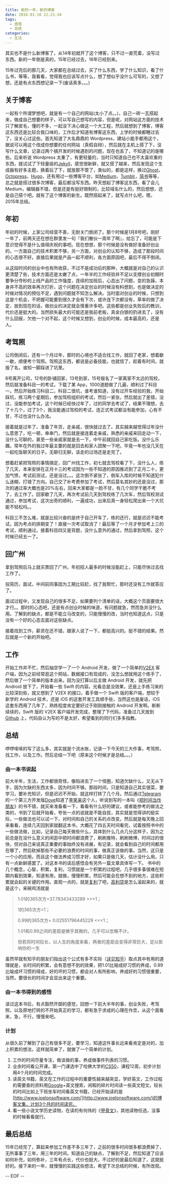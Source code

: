```yaml
---
title: 新的一年，新的博客
date: 2016-01-10 22:21:34
tags:
  - 感悟
  - 总结
categories:
  - 生活
---
```


其实也不是什么新博客了，从14年初就开了这个博客，只不过一直荒着，没写过东西。新的一年倒是真的，15年已经过去，16年已经到来。

15年过完后的那几天，大家都在总结过去，买了什么东西，学了什么知识，看了什么书，等等，我看看，觉得我也应该写点什么，想了想似乎没什么可写的，又想了想，还是有点东西想记录一下(废话真多。。。)
<!-- more -->

## 关于博客

一起有个所谓梦想吧，就是有一个自己的网站(太小了点。。)，自己一砖一瓦搭起来，做成自己想要的样子，可以写自己想写的内容，但是呢，对网站这方面的技术只了解皮毛，懂的不多，一起没下决心做这一个大工程，然后就想到了博客，博客这东西还是比较合我口味的，工作后才知道有博客这东西，上学的时候都睡过去了，没关心过这些。首先知道了大名鼎鼎的 Wordpress，建站小能手都用这个，据说可以用这个改成你想要的任何网站（真假自辩），然后就在主机上搭了下，没写什么文章，记录过两个搞开发的时候遇到的问题，现在也丢了，不知道记的是哪些。后来听说 Wordpress 太重了，有更轻量的，当时只知道自己也不太喜欢重的东西，就试试了下轻量级的[Jekyll](https://jekyllrb.com/)，感觉很新鲜，就又搭了越来，然后发现这个生成器有好多主题，换着玩了下，就放那不管了，类似的，都是这样，换过[Ghost](https://ghost.org/)，[Octopress](http://octopress.org/)，[Hugo](https://gohugo.io/)，还有用过一些博客平台，如[Medium](https://medium.com)，[Tumblr](https://www.tumblr.com/)，[简书](http://www.jianshu.com/)等等，总之就是搭过很多次博客，最后都没写东西。昨天想起了博客这东西，看了会儿 Medium，编辑器不错，但是还是有挺好限制的，比较域名什么的，然后想想，还是自己搭个吧。就有了这个博客的新生。既然搭起来了，就写点什么吧，嗯，2015年总结。

## 年初

年初的时候，上家公司经营不善，无耐关门倒闭了。那个时候是1月8号吧，刚好一年了，前两天还在想在群里发一句『我们散伙一周年了啊』，给忘了，可能是下意识觉得不是什么值得庆祝的事吧。现在想想，那个时候是没有做好准备好创业的，一方面自己的技术积累不够，另一方面，对创业的认知不够，造成了那段时间的心态很不好。直接后果就是产品一起不顺利，各方面原因吧，最后不得不倒闭。

从这段时间的创业中也有所收获，不过不是成功后的那种，大概就是对自己的认识更清楚了些，技术方面还是太嫩了点，一年半的工作经验并不足以支撑创业初期时要争分夺秒的上线产品的工作强度，连续的加班后，心态出了问题，变的急躁，本身并不高的效率再次打折，这个问题在决定创业的时候没有料想到，也是做决定的时候对情况的预估不足，遇到问题就不知怎么解决。当时面对创业的时候，只想到这是个机会，不把握可能要到很久才会有下次，或许连下次都没有，草率的做了决定，放到现在的话，做创业的决定就会慎重许多吧。这些都是创业失败后的教训，代价还是挺大的。当然损失最大的可能还是我前老板，真金白银的扔进去了，没有什么回报，欠他一个对不起，这个时候又想到，创业的时候，成本最高的，还是人。

## 考驾照

公司倒闭后，还有一个月过年，那时的心境也不适合找工作，就回了老家，想着歇一歇，顺便考个驾照。驾照这东西，都说是必备技能，也就信了，趁着有时间，就报了名，谁知一脚踩进了坑里。

8号离开公司，12号的卧铺回家，13号到家，15号报名了一家离家不太远的驾校，然后就准备科目一的考试，下载了某 App，1000道题做了几遍，顺利过了科目一。然后开始练习科目二，科目二很坑，谁考谁知道，没有过开车经验的我，开始踩坑，练习两个星期后，参加驾校组织的考试，然后一紧张，然后就出了差错，没过，没能参加考试，这个时候已经快过年了，过的同学去考试了，结果不理想，去了十几个，过了3个，我没能通过驾校的考试，连正式考试都没有能参加，心有不甘，不过也没什么办法。

接着就是过年了，准备了年货，走亲戚，很快就过去了。其实越来越觉得过年没什么意思了，吃一顿，串串门，然后就是接连着走亲戚，熟悉的亲戚来回走动一下，没什么可聊的，甚至一些亲戚家就是去一下，中午前就回自己家吃饭。没什么乐趣。常年在外的我过年最主要的就是回去和家人团聚一下吧，毕竟一年也没几天在一起吃饭聊天的日子。无聊归无聊，该走的过场还是走完了。

想着赶紧把驾照的事情搞定，回广州找工作，初七就去驾校看了下，没什么人，练了几天，本来安排在正月十三的考试因为一些不知道的原因推迟到了正月二十，更加气愤，考试前测试，还是没过。。。这次倒不紧张了，倒车入库的时候不知道犯什么迷糊，打错了方向。自己交了补考费参加了考试，然后莫名其妙的还是没过，那次的通过率大概也是20%左右，回来大家都是一脸不甘，有几个同学干脆不考了，去工作了。回家歇了几天，再次考试前几天到驾校练了几次车，然后驾校测试通过，参加考试，这次出奇的顺利，一遍成功，出来后真一身轻松爬出来一个大坑能不轻松吗。。

科目三不怎么难，就是比较兴奋的是终于自己开车了，练的还行，就是迟迟不能考试，因为考点的排期变了！直接一次考试取消了！最后等了一个月才参加考上三的考试，顺利通过。接着科目四又是背题，没什么意外的通过，然后拿到驾照，这个时候已经五一了。

## 回广州

拿到驾照后马上就买票回了广州，年初招人最多的时候没能赶上，只能尽快过去找工作了。

投简历，面试，中间前同事因为工期比较赶，找了我帮忙，那时还没有工作就答应了。

面试过程中，又发现自己的很多不足，如果要列个清单的话，大概这个页面要很大才行。。那时的心态吧，还是有点创业时候的味道，有问题就急，然而急并没什么用。了解到的缺点，都是不能立马改变的，只能慢慢的改，当时也知道这点，只是没有一个好的心态去面对这些缺点。

接着找到工作，薪资在还不错，跟家人说了一下，都挺高兴的。挺不错的结果。然后就是一个新的开始吧。

## 工作

开始工作并不忙，然后抽空学一了一个 Android 开发，做了一个简单的[V2EX](https://www.v2ex.com) 客户端，因为之前经常逛这个网站，数据接口有现成的，没怎么想就用这个练手了，然后做了一个简单的版本出来。因为没打算以后主做 Android 开发，就先把 Android 放下了，开始看一些 Swift 的内容。光看总是没效果，还是上手练习来的比较深刻些，就又想到了 V2EX 的接口，着手做一个 Swift 版的客户端，想较于新学的 Android 技术，还是 iOS 的这套开发工具顺手些，当然这也是废话，iOS 这套东西用了几年了，熟练程度肯定要好过于刚刚接触的 Android 开发啊。断断续续的，Swift 版的 V2EX 客户端开发完成，整理了下代码，准备过几天放到[Github](https://github.com) 上，代码自认为写的不是太好，希望看到的同行们多多指教。

## 总结

啰啰嗦嗦的写了这么多，其实就是个流水账，记录一下今天的三大件事，考驾照，找工作，以及工作。然后总结一下吧（原来这个时候才是总结。。。）
### 由一本书说起
前大半年，生活，工作都很奇怪，像陷进去了一个怪圈，知道欠缺什么，又无从下手，因为欠缺的东西太多，因为时间不够。那段时间，只是知道自己其实很菜，要学习，要补充知识，但是迟迟不开始，就这样打转了几个月。然后通过[Telegram](https://telegram.org)的一个第三方开发版[Dove](http://dove.tinfinite.com/)知道了[李笑来](http://xiaolai.li/)这个人，听说到写的一本叫《[把时间当作朋友](http://book.douban.com/subject/3609132/)》的书不错，就买来准备看一下，看看有什么好的建议，或者能参考的做法之类的，书到了后就开始看，夸张一点的说就是不能自拔，其实就是觉得讲的挺实际，一些做法也可以试一下，对时间和自己的关系的点改变。然后就是每天晚上回来看看，连续几天回到家就翻这本书，大概花了四五天时间看完，试着按照书中的一些做法做，比如，记录自己每天做些什么，具体到什么几点几分这样子，因为之前总是在没什么意义的闲逛中把时间都浪费了，刷刷推特，刷刷微博，时间过的很快，但对自己来说真正重要的事始终没有进展，有记录，就会看到自己的时间都用在哪了，然后砍掉那些不必要的浪费的时间的事，做真正该做的事。当然，这只是一个小的应用，而且这个做法养成习惯才好，如果只是做几天，估计没什么用，只有一点新鲜感罢了。对这本书的读后感悟会有另外一篇文章具体写一下。
书中的几个概念，心智，积累，复利，习惯就是一个积累的过程吧，几乎很多事很难在短期内看到效果，知道有用，就做，慢慢积累，然后可能会在想不到的地方，这些积累就会起的关键的作用。直观一点的，就是[复利](https://www.wikiwand.com/zh/%E5%A4%8D%E5%88%A9)了吧，[高利贷](https://www.wikiwand.com/zh/%E9%AB%98%E5%88%A9%E8%B4%B7)是怎么滚起来的，就是这个，来碗鸡汤就是
>1.01的365次方=37.78343433289 >>>1；
>
>1的365次方=1；
>
>0.99的365次方= 0.02551796445229 <<<1；
>
>1.01和0.99之间的差距是微乎其微的，几乎可以忽略不计。
>
>但若将时间拉长，以人生的角度来看，两者的差距会变得非常巨大，足以影响你的一生

虽然早就有知乎的朋友们指出这个公式有多不实际（[详见知乎](https://www.zhihu.com/question/30536602)）取点其中有用的道理就是，长时间的积累，会有意想不到的效果，把1.01比喻成好习惯的养成，0.99比喻成坏习惯的得成，好的坏的习惯，都会对人有所影响，养成好的习惯很重要，当然，要很长的时间才会显出来这个重要。

### 由一本书得到的感悟
读过这本书后，有点豁然开朗的感觉，回想一下前大半年的事，创业失败，考驾照，以及原地打转的不开始真正的学习，都有急于求成的心理在作祟，从这个面看来，急，不行，慢慢来吧。

### 计划
从很久前了解到了自己有很多不足，要学习，知道这件事长远来看肯定是对的，加上积累的想法，这样就简单了，就做了一个简单的计划。

1. 工作的时间尽量专注，做该做的事，养成做事件列表的习惯。
2. 业余时间看公开课，第一门课选中了哈佛大学的[CS50](http://cs50.edx.org/)，课程12周，初步计划用4个月的时间完成。
3. 读英文书籍，英文在工作的过程中的重要性越来越突显，学好英文，工作过程的需要查的资料用[Google](https://www.google.com)+英文搜索，闲暇的碎片时间读一些英文短文，较长的时间比如上下班坐车时间看英文书籍，已经开始读的是[http://www.joelonsoftware.com/](http://www.joelonsoftware.com/)的博客文集，计划3个月的时间读完。
4. 看一些小说文学历史读物，在读的有何伟的《[甲骨文](http://book.douban.com/subject/2076886/)》，其他读物任选，没事的时候看看就行。

## 最后总结

15年已经完了，算起来参加工作差不多三年了，之前的很多时间很多都浪费掉了，无所事事了三年，用三年的时间，知道自己的缺点，了解到不足，然后知道了应该如何补充，如何弥补，三年有点长，代价也挺大，不过好的是最后知道了，这就挺好的。接下来的一年，就慢慢的实践这些想法，希望下次总结的时候，有所改观。

-- EOF --

